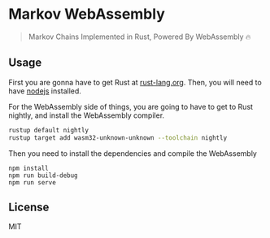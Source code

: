 # Markov WebAssembly

> Markov Chains Implemented in Rust, Powered By WebAssembly 🔥

## Usage

First you are gonna have to get Rust at [rust-lang.org](https://www.rust-lang.org/).
Then, you will need to have [nodejs](https://nodejs.org/) installed.

For the WebAssembly side of things, you are going to have to get to Rust nightly,
and install the WebAssembly compiler.

```bash
rustup default nightly
rustup target add wasm32-unknown-unknown --toolchain nightly
```

Then you need to install the dependencies and compile the WebAssembly

```
npm install
npm run build-debug
npm run serve
```

## License

MIT